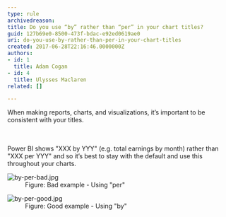 ```yaml
---
type: rule
archivedreason: 
title: Do you use “by” rather than “per” in your chart titles?
guid: 127b69e0-8500-473f-bdac-e92ed0619ae0
uri: do-you-use-by-rather-than-per-in-your-chart-titles
created: 2017-06-28T22:16:46.0000000Z
authors:
- id: 1
  title: Adam Cogan
- id: 4
  title: Ulysses Maclaren
related: []

---
```



When making reports, charts, and visualizations, it’s important to be consistent with your titles.<br>
<br><excerpt class='endintro'></excerpt><br>
<p>Power BI shows &quot;XXX by YYY&quot; (e.g. total earnings by month) rather than &quot;XXX per YYY&quot; and so it’s best to stay with the default and use this throughout your charts.<br></p><dl class="badImage"><dt><img src="/PublishingImages/by-per-bad.jpg" alt="by-per-bad.jpg" /></dt><dd>Figure&#58; Bad example - Using &quot;per&quot;</dd></dl><dl class="goodImage"><dt><img src="/PublishingImages/by-per-good.jpg" alt="by-per-good.jpg" /></dt><dd>Figure&#58; Good example - Using &quot;by&quot; ​<br></dd></dl>


